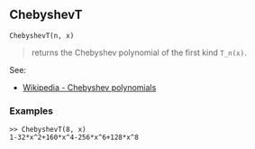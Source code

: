 ## ChebyshevT

```
ChebyshevT(n, x)
```

> returns the Chebyshev polynomial of the first kind `T_n(x)`.

See:  
* [Wikipedia - Chebyshev polynomials](https://en.wikipedia.org/wiki/Chebyshev_polynomials)

### Examples

```
>> ChebyshevT(8, x)    
1-32*x^2+160*x^4-256*x^6+128*x^8  
```
    
    
    
